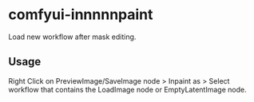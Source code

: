 # comfyui-innnnnpaint

Load new workflow after mask editing.

## Usage  

Right Click on PreviewImage/SaveImage node > Inpaint as > Select workflow that contains the LoadImage node or EmptyLatentImage node.